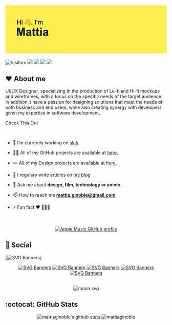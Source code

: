 ![alt text](https://github.com/mattiaginoble/mattiaginoble/blob/main/header.png?raw=true)

![Visitors](https://api.visitorbadge.io/api/visitors?path=mattiaginoble&label=Profile%20views&countColor=%23263759&style=flat&labelStyle=none) ![](https://img.shields.io/static/v1?label=HTML%20CSS&message=%E2%9D%A4&color=e44d25) ![](https://img.shields.io/static/v1?label=JavaScript&message=%E2%9D%A4&color=f7df1c) ![](https://img.shields.io/static/v1?label=TypeScript&message=%E2%9D%A4&color=3078c6) ![](https://img.shields.io/static/v1?label=React&message=%E2%9D%A4&color=61d8f9)

## :hearts: About me

UI/UX Designer, specializing in the production of Lo-fi and Hi-fi mockups and wireframes,
with a focus on the specific needs of the target audience.
In addition, I have a passion for designing solutions that meet the needs of both business and end users,
while also creating synergy with developers given my expertise in software development.
</br>

[Check This Out](https://mattiaginoble.github.io/business-card/)

</br>

- 🔭 I’m currently working on [slab](https://github.com/slab-dev)

[//]: # "- 👯 I’m looking to collaborate on []()"
[//]: # "- 🤔 I’m looking for help with []()"

- 👨‍💻 All of my GitHub projects are available at [here.](https://github.com/mattiaginoble/)

- ✏️ All of my Design projects are available at [here.](https://dribbble.com/mattiaginoble/)

- 📝 I regulary write articles on [my blog](https://mattiaginoble.vercel.app/)

- 💬 Ask me about **design, film, technology or anime .**

- 📫 How to reach me **mattia.ginoble@gmail.com**

- ⚡ Fun fact **❤️ 🗼🇯🇵**

<div align="center">

</br>
  
[![Apple Music GitHub profile](https://music-profile.rayriffy.com/theme/dark.svg?uid=001785.7a885ecfb10a4276a48bc978c499d1ff.0904)](https://github.com/rayriffy/apple-music-github-profile)
</div>

## :beers: Social

[![SVG Banners](https://svg-banners.vercel.app/api?type=typeWriter&text1=Check%20it%20out%20all%20my%20work%20on%20Dribble%20and%20GitHub&width=1000&height=100)]

<div align="center">

[![SVG Banners](https://img.shields.io/badge/LinkedIn-blue?style=for-the-badge&logo=linkedin&logoColor=white)](https://www.linkedin.com/in/mattia-ginoble-bb4890239)
[![SVG Banners](https://img.shields.io/badge/Dribbble-EA4C89?style=for-the-badge&logo=dribbble&logoColor=white)](https://dribbble.com/mattiaginble/)
[![SVG Banners](https://img.shields.io/badge/iCloud_CV-%233A95E3.svg?style=for-the-badge&logo=apple&logoColor=white)](https://www.icloud.com/iclouddrive/0c8fPEgKi-rx-dB1wjKY3toHQ#CV_Mattia_Ginoble/)
[![SVG Banners](https://img.shields.io/badge/Apple_Music-9933CC?style=for-the-badge&logo=apple-music&logoColor=white)](https://music.apple.com/profile/mattsamune/)
[![SVG Banners](https://dcbadge.vercel.app/api/shield/361177612623806467)](https://discordapp.com/users/361177612623806467/)

</br>

<img src="https://moon-svg.minung.dev/moon.svg?theme=basic" alt="moon.svg" />
 
</div>

## :octocat: GitHub Stats

<div align="center"> <img src="https://github-readme-stats.vercel.app/api/top-langs/?username=mattiaginoble&layout=donut&theme=tokyonight&hide_border=true" alt="mattiaginoble's github stats" alt="mattiaginoble lang" /> <img src="https://github-readme-stats.vercel.app/api?username=mattiaginoble&show_icons=true&include_all_commits=true&theme=tokyonight&hide_border=true" alt="mattiaginoble" /></div>
